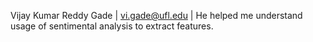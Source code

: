 Vijay Kumar Reddy Gade | vi.gade@ufl.edu | He helped me understand usage of sentimental analysis to extract features.